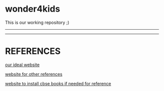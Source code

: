 # wonder4kids
This is our working repository ;)

* * * 
* * * 

# REFERENCES

[our ideal website](https://kids.nationalgeographic.com/)

[website for other references](https://www.commonsense.org/education/top-picks/10-great-free-websites-for-elementary-school)

[website to install cbse books if needed for reference](https://ncert.nic.in/textbook.php?eemh1=0-14)

